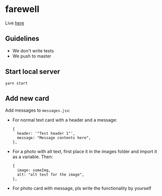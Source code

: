 # farewell

Live [here](https://pensive-albattani-7782c8.netlify.app/)

## Guidelines
* We don't write tests
* We push to master

## Start local server
```
yarn start
```

## Add new card
Add messages to `messages.jsx`:
* For normal text card with a header and a message:
    ```
    {
      header: '"Test header 1"',
      message: "Message contents here",
    },
    ```
* For a photo with alt text, first place it in the images folder and import it as a variable. Then:
    ```
    {
      image: someImg,
      alt: "alt text for the image",
    },
    ```
* For photo card with message, pls write the functionality by yourself
